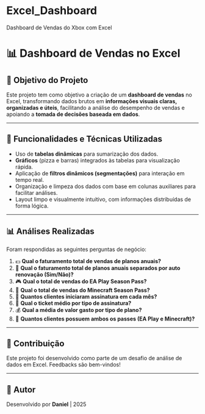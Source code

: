 # Excel_Dashboard
Dashboard de Vendas do Xbox com Excel

# 📊 Dashboard de Vendas no Excel

## 🧠 Objetivo do Projeto

Este projeto tem como objetivo a criação de um **dashboard de vendas** no Excel, transformando dados brutos em **informações visuais claras, organizadas e úteis**, facilitando a análise do desempenho de vendas e apoiando a **tomada de decisões baseada em dados**.

---

## 📌 Funcionalidades e Técnicas Utilizadas

- Uso de **tabelas dinâmicas** para sumarização dos dados.
- **Gráficos** (pizza e barras) integrados às tabelas para visualização rápida.
- Aplicação de **filtros dinâmicos (segmentações)** para interação em tempo real.
- Organização e limpeza dos dados com base em colunas auxiliares para facilitar análises.
- Layout limpo e visualmente intuitivo, com informações distribuídas de forma lógica.

---

## 📊 Análises Realizadas

Foram respondidas as seguintes perguntas de negócio:

1. 💵 **Qual o faturamento total de vendas de planos anuais?**  
2. 🔁 **Qual o faturamento total de planos anuais separados por auto renovação (Sim/Não)?**  
3. 🎮 **Qual o total de vendas do EA Play Season Pass?**  
4. 🧱 **Qual o total de vendas do Minecraft Season Pass?**  
5. 📅 **Quantos clientes iniciaram assinatura em cada mês?**  
6. 🧾 **Qual o ticket médio por tipo de assinatura?**  
7. 💰 **Qual a média de valor gasto por tipo de plano?**  
8. 👥 **Quantos clientes possuem ambos os passes (EA Play e Minecraft)?**  

---

## 🚀 Contribuição

Este projeto foi desenvolvido como parte de um desafio de análise de dados em Excel. Feedbacks são bem-vindos!

---

## 📌 Autor

Desenvolvido por **Daniel** | 2025
